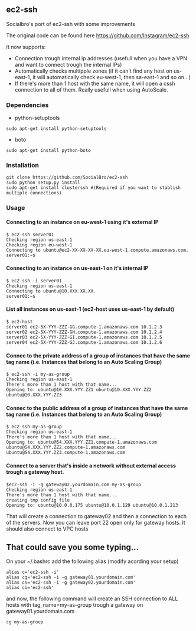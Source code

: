 ## ec2-ssh

Socialbro's port of ec2-ssh with some improvements

The original code can be found here https://github.com/Instagram/ec2-ssh

It now supports:
 - Connection trough internal ip addresses (usefull when you have a VPN and want to connect trough the internal IPs)
 - Automatically checks multipple zones (if it can't find any host on us-east-1, it will automatically check eu-west-1, then sa-east-1 and so on...)
 - If there's more than 1 host with the same name, it will open a cssh connection to all of them. Really usefull when using AutoScale.
 
### Dependencies

 - python-setuptools
```
sudo apt-get install python-setuptools
```
 - boto
```
sudo apt-get install python-boto
```

### Installation

```
git clone https://github.com/SocialBro/ec2-ssh
sudo python setup.py install
sudo apt-get install clusterssh #(Required if you want to stablish multiple connections)

```

### Usage

#### Connecting to an instance on eu-west-1 using it's external IP
```
$ ec2-ssh server01
Checking region us-east-1
Checking region eu-west-1
Connecting to ubuntu@ec2-XX-XX-XX-XX.eu-west-1.compute.amazonaws.com.
server01:~$ 
```

#### Connecting to an instance on us-east-1 on it's internal IP
```
$ ec2-ssh -i server01
Checking region us-east-1
Connecting to ubuntu@10.XXX.XX.XX.
server01:~$ 
```

#### List all instances on us-east-1 (ec2-host uses us-east-1 by default) 
```
$ ec2-host
server01 ec2-5X-YYY-ZZZ-GG.compute-1.amazonaws.com 10.1.2.3
server02 ec2-5X-YYY-ZZZ-GH.compute-1.amazonaws.com 10.1.2.4
server03 ec2-5X-YYY-ZZZ-GI.compute-1.amazonaws.com 10.1.2.5
server04 ec2-5X-YYY-ZZZ-GJ.compute-1.amazonaws.com 10.1.2.6
```
#### Connec to the private address of a group of instances that have the same tag name (i.e. Instances that belong to an Auto Scaling Group)
```
$ ec2-ssh -i my-as-group
Checking region us-east-1
There's more than 1 host with that name...
Opening to: ubuntu@10.XXX.YYY.ZZ1 ubuntu@10.XXX.YYY.ZZ2 ubuntu@10.XXX.YYY.ZZ3
```



#### Connec to the public address of a group of instances that have the same tag name (i.e. Instances that belong to an Auto Scaling Group)
```
$ ec2-ssh my-as-group
Checking region us-east-1
There's more than 1 host with that name...
Opening to: ubuntu@54.XXX.YYY.ZZ1.compute-1.amazonaws.com ubuntu@54.XXX.YYY.ZZ2.compute-1.amazonaws.com ubuntu@54.XXX.YYY.ZZ3.compute-1.amazonaws.com
```

#### Connect to a server that's inside a network without external access trough a gateway host.
```
$ec2-ssh -i -g gateway02.yourdomain.com my-as-group
Checking region us-east-1
There's more than 1 host with that name...
creating tmp config file
Opening to: ubuntu@10.0.0.175 ubuntu@10.0.1.129 ubuntu@10.0.1.213
```
That will create a connection to gateway02 and then a connection to each of the servers. Now you can leave port 22 open only for gateway hosts. It should also connect to VPC hosts



## That could save you some typing...
On your ~/.bashrc add the following alias (modify acording your setup)
```
alias c='ec2-ssh -i'
alias cg='ec2-ssh -i -g gateway01.yourdomain.com'
alias cs='ec2-ssh -i -g gateway02.yourdomain.com'
alias ci='ec2-ssh'
```
and now, the following command will create an SSH connection to ALL hosts with tag_name=my-as-group trough a gateway on gateway01.yourdomain.com
```
cg my-as-group
```

